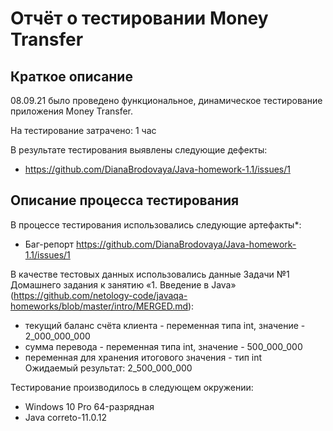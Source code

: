 # Отчёт о тестировании Money Transfer

## Краткое описание

08.09.21 было проведено функциональное, динамическое тестирование приложения Money Transfer.

На тестирование затрачено: 1 час

В результате тестирования выявлены следующие дефекты:
* https://github.com/DianaBrodovaya/Java-homework-1.1/issues/1

## Описание процесса тестирования

В процессе тестирования использовались следующие артефакты*:
* Баг-репорт https://github.com/DianaBrodovaya/Java-homework-1.1/issues/1

В качестве тестовых данных использовались данные Задачи №1 Домашнего задания к занятию «1. Введение в Java» (https://github.com/netology-code/javaqa-homeworks/blob/master/intro/MERGED.md):
* текущий баланс счёта клиента - переменная типа int, значение - 2_000_000_000
* сумма перевода - переменная типа int, значение - 500_000_000
* переменная для хранения итогового значения - тип int  
Ожидаемый результат: 2_500_000_000

Тестирование производилось в следующем окружении:
* Windows 10 Pro 64-разрядная
* Java correto-11.0.12